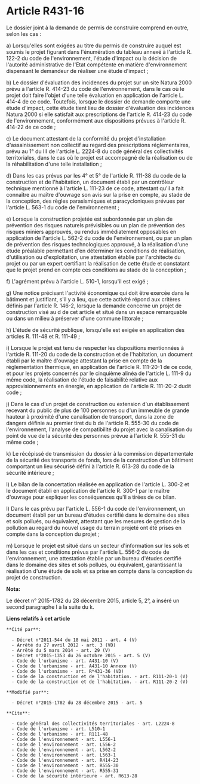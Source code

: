 # Article R431-16

Le dossier joint à la demande de permis de construire comprend en outre, selon les cas : 

a) Lorsqu'elles sont exigées au titre du permis de construire auquel est soumis le projet figurant dans l'énumération du
tableau annexé à l'article R. 122-2 du code de l'environnement, l'étude d'impact ou la décision de l'autorité administrative
de l'Etat compétente en matière d'environnement dispensant le demandeur de réaliser une étude d'impact ;

b) Le dossier d'évaluation des incidences du projet sur un site Natura 2000 prévu à l'article R. 414-23 du code de
l'environnement, dans le cas où le projet doit faire l'objet d'une telle évaluation en application de l'article L. 414-4 de
ce code. Toutefois, lorsque le dossier de demande comporte une étude d'impact, cette étude tient lieu de dossier d'évaluation
des incidences Natura 2000 si elle satisfait aux prescriptions de l'article R. 414-23 du code de l'environnement,
conformément aux dispositions prévues à l'article R. 414-22 de ce code ; 

c) Le document attestant de la conformité du projet d'installation d'assainissement non collectif au regard des prescriptions
réglementaires, prévu au 1° du III de l'article L. 2224-8 du code général des collectivités territoriales, dans le cas où le
projet est accompagné de la réalisation ou de la réhabilitation d'une telle installation ; 

d) Dans les cas prévus par les 4° et 5° de l'article R. 111-38 du code de la construction et de l'habitation, un document
établi par un contrôleur technique mentionné à l'article L. 111-23 de ce code, attestant qu'il a fait connaître au maître
d'ouvrage son avis sur la prise en compte, au stade de la conception, des règles parasismiques et paracycloniques prévues par
l'article L. 563-1 du code de l'environnement ; 

e) Lorsque la construction projetée est subordonnée par un plan de prévention des risques naturels prévisibles ou un plan de
prévention des risques miniers approuvés, ou rendus immédiatement opposables en application de l'article L. 562-2 du code de
l'environnement, ou par un plan de prévention des risques technologiques approuvé, à la réalisation d'une étude préalable
permettant d'en déterminer les conditions de réalisation, d'utilisation ou d'exploitation, une attestation établie par
l'architecte du projet ou par un expert certifiant la réalisation de cette étude et constatant que le projet prend en compte
ces conditions au stade de la conception ; 

f) L'agrément prévu à l'article L. 510-1, lorsqu'il est exigé ; 

g) Une notice précisant l'activité économique qui doit être exercée dans le bâtiment et justifiant, s'il y a lieu, que cette
activité répond aux critères définis par l'article R. 146-2, lorsque la demande concerne un projet de construction visé au d
de cet article et situé dans un espace remarquable ou dans un milieu à préserver d'une commune littorale ; 

h) L'étude de sécurité publique, lorsqu'elle est exigée en application des articles R. 111-48 et R. 111-49 ; 

i) Lorsque le projet est tenu de respecter les dispositions mentionnées à l'article R. 111-20 du code de la construction et
de l'habitation, un document établi par le maître d'ouvrage attestant la prise en compte de la réglementation thermique, en
application de l'article R. 111-20-1 de ce code, et pour les projets concernés par le cinquième alinéa de l'article L. 111-9
du même code, la réalisation de l'étude de faisabilité relative aux approvisionnements en énergie, en application de
l'article R. 111-20-2 dudit code ; 

j) Dans le cas d'un projet de construction ou extension d'un établissement recevant du public de plus de 100 personnes ou
d'un immeuble de grande hauteur à proximité d'une canalisation de transport, dans la zone de dangers définie au premier tiret
du b de l'article R. 555-30 du code de l'environnement, l'analyse de compatibilité du projet avec la canalisation du point de
vue de la sécurité des personnes prévue à l'article R. 555-31 du même code ; 

k) Le récépissé de transmission du dossier à la commission départementale de la sécurité des transports de fonds, lors de la
construction d'un bâtiment comportant un lieu sécurisé défini à l'article R. 613-28 du code de la sécurité intérieure ; 

l) Le bilan de la concertation réalisée en application de l'article L. 300-2 et le document établi en application de
l'article R. 300-1 par le maître d'ouvrage pour expliquer les conséquences qu'il a tirées de ce bilan. 

l) Dans le cas prévu par l'article L. 556-1 du code de l'environnement, un document établi par un bureau d'études certifié
dans le domaine des sites et sols pollués, ou équivalent, attestant que les mesures de gestion de la pollution au regard du
nouvel usage du terrain projeté ont été prises en compte dans la conception du projet ; 

m) Lorsque le projet est situé dans un secteur d'information sur les sols et dans les cas et conditions prévus par l'article
L. 556-2 du code de l'environnement, une attestation établie par un bureau d'études certifié dans le domaine des sites et
sols pollués, ou équivalent, garantissant la réalisation d'une étude de sols et sa prise en compte dans la conception du
projet de construction.

**Nota:**

Le décret n° 2015-1782 du 28 décembre 2015, article 5, 2°, a inséré un second paragraphe l à la suite du k.

**Liens relatifs à cet article**

	**Cité par**:

	  - Décret n°2011-544 du 18 mai 2011 - art. 4 (V)
	  - Arrêté du 27 avril 2012 - art. 3 (VD)
	  - Arrêté du 5 mars 2014 - art. 29 (V)
	  - Décret n°2015-1353 du 26 octobre 2015 - art. 5 (V)
	  - Code de l'urbanisme - art. A431-10 (V)
	  - Code de l'urbanisme - art. A431-10 Annexe (V)
	  - Code de l'urbanisme - art. R*431-36 (VD)
	  - Code de la construction et de l'habitation. - art. R111-20-1 (V)
	  - Code de la construction et de l'habitation. - art. R111-20-2 (V)

	**Modifié par**:

	  - Décret n°2015-1782 du 28 décembre 2015 - art. 5

	**Cite**:

	  - Code général des collectivités territoriales - art. L2224-8
	  - Code de l'urbanisme - art. L510-1
	  - Code de l'urbanisme - art. R111-48
	  - Code de l'environnement - art. L556-1
	  - Code de l'environnement - art. L556-2
	  - Code de l'environnement - art. L562-2
	  - Code de l'environnement - art. L563-1
	  - Code de l'environnement - art. R414-23
	  - Code de l'environnement - art. R555-30
	  - Code de l'environnement - art. R555-31
	  - Code de la sécurité intérieure - art. R613-28
